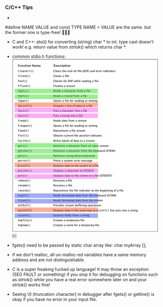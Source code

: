 ### C/C++ Tips

* 
#define NAME VALUE
and
const TYPE NAME = VALUE
are the same. but the former one is type-free! 👍🏼🙂

* C and C++: atoi() for converting (string) char * to int. type cast doesn’t work! e.g. return value from strtok() which returns char *.

* common stdio.h functions:  
![common C stdio funcs](res/c_stdio_common_funcs.png)
￼

* fgets() need to be passed by static char array like: 
    char myArray [];

* if we don’t malloc, all un-malloc-ed variables have a same memory address and are not distinguishable.

* C is a super freaking fucked up language! It may throw an exception (SEG FAULT or something) if you stop it for debugging on functions such as strtok() while you have a real error somewhere later on and your strtok() works fine!

* Seeing \0 (truncation character) in debugger after fgets() or getline() is okay if you have no error in your input file.
